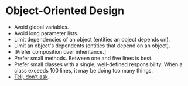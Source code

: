 # Object-Oriented Design

- Avoid global variables.
- Avoid long parameter lists.
- Limit dependencies of an object (entities an object depends on).
- Limit an object's dependents (entities that depend on an object).
- [Prefer composition over inheritance.]
- Prefer small methods. Between one and five lines is best.
- Prefer small classes with a single, well-defined responsibility. When a class
  exceeds 100 lines, it may be doing too many things.
- [Tell, don't ask].

[Prefer composition over inheritance]: https://thoughtbot.com/blog/reusable-oo-composition-vs-inheritance
[tell, don't ask]: https://robots.thoughtbot.com/tell-dont-ask
